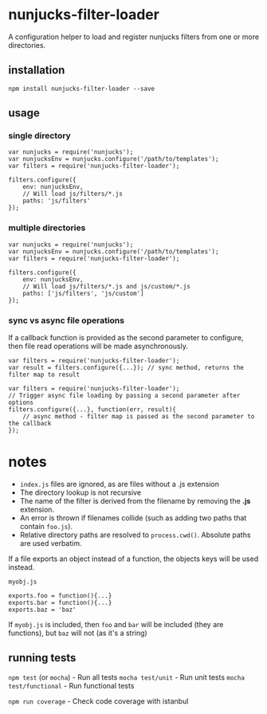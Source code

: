 # nunjucks-filter-loader

A configuration helper to load and register nunjucks filters from one or more directories.
  
## installation

`npm install nunjucks-filter-loader --save`

## usage

### single directory
```
var nunjucks = require('nunjucks');
var nunjucksEnv = nunjucks.configure('/path/to/templates');
var filters = require('nunjucks-filter-loader');

filters.configure({
    env: nunjucksEnv,
    // Will load js/filters/*.js
    paths: 'js/filters'
});

```

### multiple directories
```
var nunjucks = require('nunjucks');
var nunjucksEnv = nunjucks.configure('/path/to/templates');
var filters = require('nunjucks-filter-loader');

filters.configure({
    env: nunjucksEnv,
    // Will load js/filters/*.js and js/custom/*.js
    paths: ['js/filters', 'js/custom']
});

```

### sync vs async file operations

If a callback function is provided as the second parameter to configure, then file read operations will be made asynchronously.

```
var filters = require('nunjucks-filter-loader');
var result = filters.configure({...}); // sync method, returns the filter map to result 
```

```
var filters = require('nunjucks-filter-loader');
// Trigger async file loading by passing a second parameter after options
filters.configure({...}, function(err, result){
    // async method - filter map is passed as the second parameter to the callback
});
```


# notes

- `index.js` files are ignored, as are files without a .js extension
- The directory lookup is not recursive
- The name of the filter is derived from the filename by removing the __.js__ extension.
- An error is thrown if filenames collide (such as adding two paths that contain `foo.js`).
- Relative directory paths are resolved to `process.cwd()`. Absolute paths are used verbatim.

If a file exports an object instead of a function, the objects keys will be used instead.

`myobj.js`

```
exports.foo = function(){...}
exports.bar = function(){...}
exports.baz = 'baz' 
```

If `myobj.js` is included, then `foo` and `bar` will be included (they are functions), 
but `baz` will not (as it's a string)





## running tests

`npm test` (or `mocha`) - Run all tests
`mocha test/unit` - Run unit tests
`mocha test/functional` - Run functional tests

`npm run coverage` - Check code coverage with istanbul
